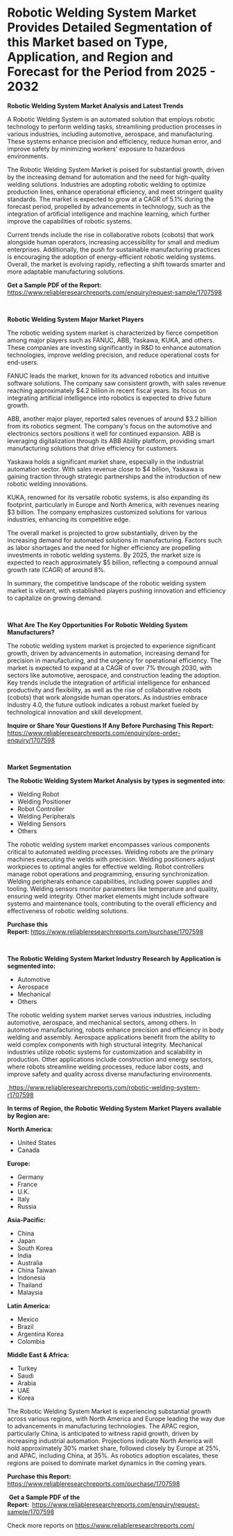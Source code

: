 <p><h1>Robotic Welding System Market Provides Detailed Segmentation of this Market based on Type, Application, and Region and Forecast for the Period from 2025 - 2032</h1></p><p><strong>Robotic Welding System Market Analysis and Latest Trends</strong></p>
<p><p>A Robotic Welding System is an automated solution that employs robotic technology to perform welding tasks, streamlining production processes in various industries, including automotive, aerospace, and manufacturing. These systems enhance precision and efficiency, reduce human error, and improve safety by minimizing workers' exposure to hazardous environments.</p><p>The Robotic Welding System Market is poised for substantial growth, driven by the increasing demand for automation and the need for high-quality welding solutions. Industries are adopting robotic welding to optimize production lines, enhance operational efficiency, and meet stringent quality standards. The market is expected to grow at a CAGR of 5.1% during the forecast period, propelled by advancements in technology, such as the integration of artificial intelligence and machine learning, which further improve the capabilities of robotic systems.</p><p>Current trends include the rise in collaborative robots (cobots) that work alongside human operators, increasing accessibility for small and medium enterprises. Additionally, the push for sustainable manufacturing practices is encouraging the adoption of energy-efficient robotic welding systems. Overall, the market is evolving rapidly, reflecting a shift towards smarter and more adaptable manufacturing solutions.</p></p>
<p><strong>Get a Sample PDF of the Report:&nbsp;</strong> <a href="https://www.reliableresearchreports.com/enquiry/request-sample/1707598?utm_campaign=2219&utm_medium=2&utm_source=Github&utm_content=ia&utm_term=09042025&utm_id=robotic-welding-system">https://www.reliableresearchreports.com/enquiry/request-sample/1707598</a></p>
<p>&nbsp;</p>
<p><strong>Robotic Welding System Major Market Players</strong></p>
<p><p>The robotic welding system market is characterized by fierce competition among major players such as FANUC, ABB, Yaskawa, KUKA, and others. These companies are investing significantly in R&D to enhance automation technologies, improve welding precision, and reduce operational costs for end-users.</p><p>FANUC leads the market, known for its advanced robotics and intuitive software solutions. The company saw consistent growth, with sales revenue reaching approximately $4.2 billion in recent fiscal years. Its focus on integrating artificial intelligence into robotics is expected to drive future growth.</p><p>ABB, another major player, reported sales revenues of around $3.2 billion from its robotics segment. The company's focus on the automotive and electronics sectors positions it well for continued expansion. ABB is leveraging digitalization through its ABB Ability platform, providing smart manufacturing solutions that drive efficiency for customers.</p><p>Yaskawa holds a significant market share, especially in the industrial automation sector. With sales revenue close to $4 billion, Yaskawa is gaining traction through strategic partnerships and the introduction of new robotic welding innovations.</p><p>KUKA, renowned for its versatile robotic systems, is also expanding its footprint, particularly in Europe and North America, with revenues nearing $3 billion. The company emphasizes customized solutions for various industries, enhancing its competitive edge.</p><p>The overall market is projected to grow substantially, driven by the increasing demand for automated solutions in manufacturing. Factors such as labor shortages and the need for higher efficiency are propelling investments in robotic welding systems. By 2025, the market size is expected to reach approximately $5 billion, reflecting a compound annual growth rate (CAGR) of around 8%. </p><p>In summary, the competitive landscape of the robotic welding system market is vibrant, with established players pushing innovation and efficiency to capitalize on growing demand.</p></p>
<p>&nbsp;</p>
<p><strong>What Are The Key Opportunities For Robotic Welding System Manufacturers?</strong></p>
<p><p>The robotic welding system market is projected to experience significant growth, driven by advancements in automation, increasing demand for precision in manufacturing, and the urgency for operational efficiency. The market is expected to expand at a CAGR of over 7% through 2030, with sectors like automotive, aerospace, and construction leading the adoption. Key trends include the integration of artificial intelligence for enhanced productivity and flexibility, as well as the rise of collaborative robots (cobots) that work alongside human operators. As industries embrace Industry 4.0, the future outlook indicates a robust market fueled by technological innovation and skill development.</p></p>
<p><strong>Inquire or Share Your Questions If Any Before Purchasing This Report:</strong> <a href="https://www.reliableresearchreports.com/enquiry/pre-order-enquiry/1707598?utm_campaign=2219&utm_medium=2&utm_source=Github&utm_content=ia&utm_term=09042025&utm_id=robotic-welding-system">https://www.reliableresearchreports.com/enquiry/pre-order-enquiry/1707598</a></p>
<p>&nbsp;</p>
<p><strong>Market Segmentation</strong></p>
<p><strong>The Robotic Welding System Market Analysis by types is segmented into:</strong></p>
<p><ul><li>Welding Robot</li><li>Welding Positioner</li><li>Robot Controller</li><li>Welding Peripherals</li><li>Welding Sensors</li><li>Others</li></ul></p>
<p><p>The robotic welding system market encompasses various components critical to automated welding processes. Welding robots are the primary machines executing the welds with precision. Welding positioners adjust workpieces to optimal angles for effective welding. Robot controllers manage robot operations and programming, ensuring synchronization. Welding peripherals enhance capabilities, including power supplies and tooling. Welding sensors monitor parameters like temperature and quality, ensuring weld integrity. Other market elements might include software systems and maintenance tools, contributing to the overall efficiency and effectiveness of robotic welding solutions.</p></p>
<p><strong>Purchase this Report:&nbsp;</strong><a href="https://www.reliableresearchreports.com/purchase/1707598?utm_campaign=2219&utm_medium=2&utm_source=Github&utm_content=ia&utm_term=09042025&utm_id=robotic-welding-system">https://www.reliableresearchreports.com/purchase/1707598</a></p>
<p>&nbsp;</p>
<p><strong>The Robotic Welding System Market Industry Research by Application is segmented into:</strong></p>
<p><ul><li>Automotive</li><li>Aerospace</li><li>Mechanical</li><li>Others</li></ul></p>
<p><p>The robotic welding system market serves various industries, including automotive, aerospace, and mechanical sectors, among others. In automotive manufacturing, robots enhance precision and efficiency in body welding and assembly. Aerospace applications benefit from the ability to weld complex components with high structural integrity. Mechanical industries utilize robotic systems for customization and scalability in production. Other applications include construction and energy sectors, where robots streamline welding processes, reduce labor costs, and improve safety and quality across diverse manufacturing environments.</p></p>
<p><a href="https://www.reliableresearchreports.com/robotic-welding-system-r1707598?utm_campaign=2219&utm_medium=2&utm_source=Github&utm_content=ia&utm_term=09042025&utm_id=robotic-welding-system">&nbsp;https://www.reliableresearchreports.com/robotic-welding-system-r1707598</a></p>
<p><strong>In terms of Region, the Robotic Welding System Market Players available by Region are:</strong></p>
<p>
    <p> <strong> North America: </strong>
        <ul>
            <li>United States</li>
            <li>Canada</li>
        </ul>
        </p> 
    <p> <strong> Europe: </strong>
        <ul>
            <li>Germany</li>
            <li>France</li>
            <li>U.K.</li>
            <li>Italy</li>
            <li>Russia</li>
        </ul>
        </p> 
    <p> <strong> Asia-Pacific: </strong>
        <ul>
            <li>China</li>
            <li>Japan</li>
            <li>South Korea</li>
            <li>India</li>
            <li>Australia</li>
            <li>China Taiwan</li>
            <li>Indonesia</li>
            <li>Thailand</li>
            <li>Malaysia</li>
        </ul>
        </p> 
    <p> <strong> Latin America: </strong>
        <ul>
            <li>Mexico</li>
            <li>Brazil</li>
            <li>Argentina Korea</li>
            <li>Colombia</li>
        </ul>
        </p> 
    <p> <strong> Middle East & Africa: </strong>
        <ul>
            <li>Turkey</li>
            <li>Saudi</li>
            <li>Arabia</li>
            <li>UAE</li>
            <li>Korea</li>
        </ul>
    </p>
    </p>
<p><p>The Robotic Welding System Market is experiencing substantial growth across various regions, with North America and Europe leading the way due to advancements in manufacturing technologies. The APAC region, particularly China, is anticipated to witness rapid growth, driven by increasing industrial automation. Projections indicate North America will hold approximately 30% market share, followed closely by Europe at 25%, and APAC, including China, at 35%. As robotics adoption escalates, these regions are poised to dominate market dynamics in the coming years.</p></p>
<p><strong>Purchase this Report: </strong><a href="https://www.reliableresearchreports.com/purchase/1707598?utm_campaign=2219&utm_medium=2&utm_source=Github&utm_content=ia&utm_term=09042025&utm_id=robotic-welding-system">https://www.reliableresearchreports.com/purchase/1707598</a></p>
<p>&nbsp;<strong>Get a Sample PDF of the Report:&nbsp;&nbsp;</strong><a href="https://www.reliableresearchreports.com/enquiry/request-sample/1707598?utm_campaign=2219&utm_medium=2&utm_source=Github&utm_content=ia&utm_term=09042025&utm_id=robotic-welding-system">https://www.reliableresearchreports.com/enquiry/request-sample/1707598</a></p>
<p><strong></strong></p>
<p>Check more reports on <a href="https://www.reliableresearchreports.com/?utm_campaign=2219&utm_medium=2&utm_source=Github&utm_content=ia&utm_term=09042025&utm_id=robotic-welding-system">https://www.reliableresearchreports.com/</a></p>